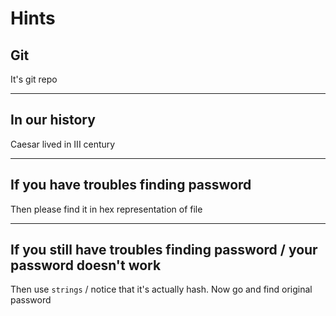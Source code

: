 # Hints
## Git
It's git repo

---

## In our history
Caesar lived in III century

---

## If you have troubles finding password
Then please find it in hex representation of file

---

## If you still have troubles finding password / your password doesn't work
Then use `strings` / notice that it's actually hash. Now go and find original password
